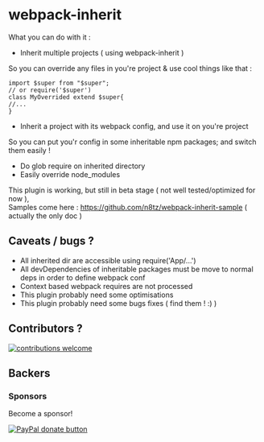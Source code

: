 # webpack-inherit

What you can do with it :
- Inherit multiple projects ( using webpack-inherit )

 So you can override any files in you're project & use cool things like that :
```
import $super from "$super";
// or require('$super')
class MyOverrided extend $super{
//...
}
```

- Inherit a project with its webpack config, and use it on you're project

So you can put you'r config in some inheritable npm packages;
and switch them easily !

- Do glob require on inherited directory
- Easily override node_modules

This plugin is working, but still in beta stage  ( not well tested/optimized for now ),<br/>
Samples come here : https://github.com/n8tz/webpack-inherit-sample ( actually the only doc )

## Caveats / bugs ?

- All inherited dir are accessible using require('App/...')
- All devDependencies of inheritable packages must be move to normal deps in order to define webpack conf
- Context based webpack requires are not processed
- This plugin probably need some optimisations
- This plugin probably need some bugs fixes ( find them ! :) )


## Contributors ?

[![contributions welcome](https://img.shields.io/badge/contributions-welcome-brightgreen.svg?style=flat)](#)

<!-- BACKERS/ -->

<h2>Backers</h2>

<h3>Sponsors</h3>

Become a sponsor!

<span class="badge-paypal"><a href="https://www.paypal.com/cgi-bin/webscr?cmd=_s-xclick&hosted_button_id=YNJZ6NQYVPTPE" title="Donate to this project using Paypal"><img src="https://img.shields.io/badge/paypal-donate-yellow.svg" alt="PayPal donate button" /></a></span>

